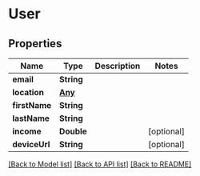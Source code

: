 # User

## Properties
Name | Type | Description | Notes
------------ | ------------- | ------------- | -------------
**email** | **String** |  | 
**location** | [**Any**](.md) |  | 
**firstName** | **String** |  | 
**lastName** | **String** |  | 
**income** | **Double** |  | [optional] 
**deviceUrl** | **String** |  | [optional] 

[[Back to Model list]](../README.md#documentation-for-models) [[Back to API list]](../README.md#documentation-for-api-endpoints) [[Back to README]](../README.md)


